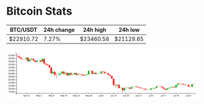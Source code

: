 # Bitcoin Stats

BTC/USDT|24h change|24h high|24h low|
|---|---|---|---|
|$22910.72|7.27%|$23460.58|$21129.65|

<img src="./chart.svg">
